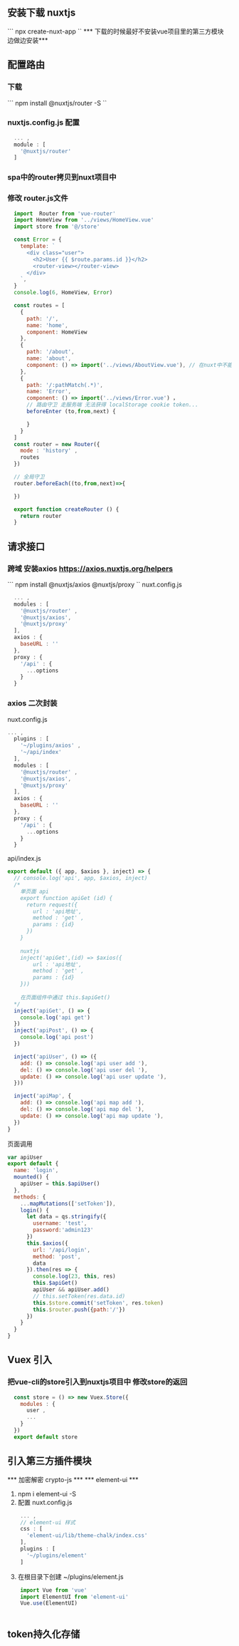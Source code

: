 

## 安装下载 nuxtjs
``` npx create-nuxt-app ``
*** 下载的时候最好不安装vue项目里的第三方模块 边做边安装*** 

## 配置路由
  ### 下载 
  ``` npm install @nuxtjs/router -S `` 
  ### nuxtjs.config.js 配置
  ``` javascript 
    ... ,
    module : [
      '@nuxtjs/router'
    ]

  ```
  ### spa中的router拷贝到nuxt项目中

  ### 修改 router.js文件

  ```  javascript 
    import  Router from 'vue-router'
    import HomeView from '../views/HomeView.vue'
    import store from '@/store'

    const Error = {
      template: `
        <div class="user">
          <h2>User {{ $route.params.id }}</h2>
          <router-view></router-view>
        </div>
      `,
    }
    console.log(6, HomeView, Error)

    const routes = [
      {
        path: '/',
        name: 'home',
        component: HomeView
      },
      {
        path: '/about',
        name: 'about',
        component: () => import('../views/AboutView.vue'), // 在nuxt中不能使用 webpack默认的懒加载
      },
      {
        path: '/:pathMatch(.*)',
        name: 'Error',
        component: () => import('../views/Error.vue') ，
        // 路由守卫 走服务端 无法获得 localStorage cookie token...  
        beforeEnter (to,from,next) {

        }
      }
    ]
    const router = new Router({
      mode : 'history' ,
      routes 
    })

    // 全局守卫
    router.beforeEach((to,from,next)=>{

    })

    export function createRouter () {
      return router
    }

  ```

## 请求接口

  ### 跨域 安装axios  https://axios.nuxtjs.org/helpers
  ``` npm install @nuxtjs/axios @nuxtjs/proxy `` 
  nuxt.config.js 
  ``` javascript 
    ... ,
    modules : [
      '@nuxtjs/router' ,
      '@nuxtjs/axios',
      '@nuxtjs/proxy'
    ],
    axios : {
      baseURL : '' 
    },
    proxy : {
      '/api' : {
        ...options
      }
    }

  ```

  ### axios 二次封装
  nuxt.config.js 
  ``` javascript 
  ... ,
    plugins : [
      '~/plugins/axios' ,
      '~/api/index'
    ],
    modules : [
      '@nuxtjs/router' ,
      '@nuxtjs/axios',
      '@nuxtjs/proxy'
    ],
    axios : {
      baseURL : '' 
    },
    proxy : {
      '/api' : {
        ...options
      }
    }
  ```

  api/index.js
  ``` javascript 
  export default ({ app, $axios }, inject) => {
    // console.log('api', app, $axios, inject)
    /*
      单页面 api 
      export function apiGet (id) {
        return request({
          url : 'api地址',
          method : 'get' ,
          params : {id}
        })
      }
      
      nuxtjs 
      inject('apiGet',(id) => $axios({
          url : 'api地址',
          method : 'get' ,
          params : {id}
      }))
          
      在页面组件中通过 this.$apiGet()
    */
    inject('apiGet', () => {
      console.log('api get')
    })
    inject('apiPost', () => {
      console.log('api post')
    })

    inject('apiUser', () => ({
      add: () => console.log('api user add '),
      del: () => console.log('api user del '),
      update: () => console.log('api user update '),
    }))

    inject('apiMap', {
      add: () => console.log('api map add '),
      del: () => console.log('api map del '),
      update: () => console.log('api map update '),
    })
  }

  ```
  页面调用
  ``` javascript  
  var apiUser 
  export default {
    name: 'login',
    mounted() {
      apiUser = this.$apiUser()
    },
    methods: {
      ...mapMutations(['setToken']),
      login() {
        let data = qs.stringify({
          username: 'test',
          password:'admin123' 
        })
        this.$axios({
          url: '/api/login',
          method: 'post',
          data
        }).then(res => {
          console.log(23, this, res)
          this.$apiGet()
          apiUser && apiUser.add()
          // this.setToken(res.data.id)
          this.$store.commit('setToken', res.token)
          this.$router.push({path:'/'})
        })
      }
    }
  }

  ```



## Vuex 引入 

  ### 把vue-cli的store引入到nuxtjs项目中 修改store的返回
  ``` javascript 
    const store = () => new Vuex.Store({
      modules : {
        user ,
        ...
      }
    })
    export default store 
  ```

## 引入第三方插件模块 
  *** 加密解密 crypto-js *** 
  *** element-ui *** 
  1. npm i element-ui -S 
  2. 配置 nuxt.config.js 
  ``` javascript 
      ... ,
      // element-ui 样式
      css : [
        'element-ui/lib/theme-chalk/index.css'
      ],
      plugins : [
        '~/plugins/element'
      ]
  ```
  3. 在根目录下创建 ~/plugins/element.js
  ```javascript 
      import Vue from 'vue' 
      import ElementUI from 'element-ui'
      Vue.use(ElementUI)
    
  ```

##  token持久化存储 


  ###   


##  

  ### 


##  

  ### 


##  

  ### 